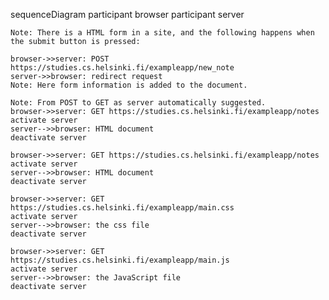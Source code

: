 sequenceDiagram
participant browser
participant server

    Note: There is a HTML form in a site, and the following happens when the submit button is pressed:

    browser->>server: POST https://studies.cs.helsinki.fi/exampleapp/new_note
    server->>browser: redirect request
    Note: Here form information is added to the document.

    Note: From POST to GET as server automatically suggested.
    browser->>server: GET https://studies.cs.helsinki.fi/exampleapp/notes
    activate server
    server-->>browser: HTML document
    deactivate server

    browser->>server: GET https://studies.cs.helsinki.fi/exampleapp/notes
    activate server
    server-->>browser: HTML document
    deactivate server

    browser->>server: GET https://studies.cs.helsinki.fi/exampleapp/main.css
    activate server
    server-->>browser: the css file
    deactivate server

    browser->>server: GET https://studies.cs.helsinki.fi/exampleapp/main.js
    activate server
    server-->>browser: the JavaScript file
    deactivate server
